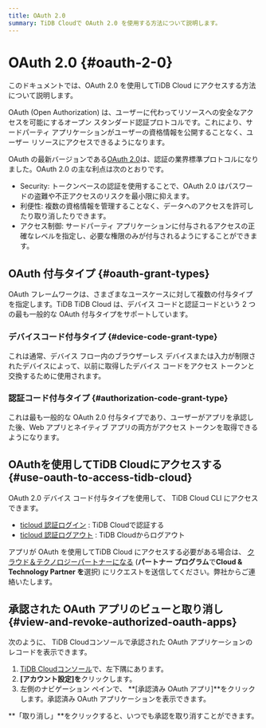 ```yaml
---
title: OAuth 2.0
summary: TiDB Cloudで OAuth 2.0 を使用する方法について説明します。
---
```


# OAuth 2.0 {#oauth-2-0}

このドキュメントでは、OAuth 2.0 を使用してTiDB Cloud にアクセスする方法について説明します。

OAuth (Open Authorization) は、ユーザーに代わってリソースへの安全なアクセスを可能にするオープン スタンダード認証プロトコルです。これにより、サードパーティ アプリケーションがユーザーの資格情報を公開することなく、ユーザー リソースにアクセスできるようになります。

OAuth の最新バージョンである[OAuth 2.0](https://oauth.net/2/)は、認証の業界標準プロトコルになりました。OAuth 2.0 の主な利点は次のとおりです。

-   Security: トークンベースの認証を使用することで、OAuth 2.0 はパスワードの盗難や不正アクセスのリスクを最小限に抑えます。
-   利便性: 複数の資格情報を管理することなく、データへのアクセスを許可したり取り消したりできます。
-   アクセス制御: サードパーティ アプリケーションに付与されるアクセスの正確なレベルを指定し、必要な権限のみが付与されるようにすることができます。

## OAuth 付与タイプ {#oauth-grant-types}

OAuth フレームワークは、さまざまなユースケースに対して複数の付与タイプを指定します。TiDB TiDB Cloud は、デバイス コードと認証コードという 2 つの最も一般的な OAuth 付与タイプをサポートしています。

### デバイスコード付与タイプ {#device-code-grant-type}

これは通常、デバイス フロー内のブラウザーレス デバイスまたは入力が制限されたデバイスによって、以前に取得したデバイス コードをアクセス トークンと交換するために使用されます。

### 認証コード付与タイプ {#authorization-code-grant-type}

これは最も一般的な OAuth 2.0 付与タイプであり、ユーザーがアプリを承認した後、Web アプリとネイティブ アプリの両方がアクセス トークンを取得できるようになります。

## OAuthを使用してTiDB Cloudにアクセスする {#use-oauth-to-access-tidb-cloud}

OAuth 2.0 デバイス コード付与タイプを使用して、 TiDB Cloud CLI にアクセスできます。

-   [ticloud 認証ログイン](/tidb-cloud/ticloud-auth-login.md) : TiDB Cloudで認証する
-   [ticloud 認証ログアウト](/tidb-cloud/ticloud-auth-logout.md) : TiDB Cloudからログアウト

アプリが OAuth を使用してTiDB Cloud にアクセスする必要がある場合は、 [クラウド＆テクノロジーパートナーになる](https://www.pingcap.com/partners/become-a-partner/) (**パートナー プログラム**で**Cloud &amp; Technology Partner を**選択) にリクエストを送信してください。弊社からご連絡いたします。

## 承認された OAuth アプリのビューと取り消し {#view-and-revoke-authorized-oauth-apps}

次のように、 TiDB Cloudコンソールで承認された OAuth アプリケーションのレコードを表示できます。

1.  [TiDB Cloudコンソール](https://tidbcloud.com/)で、<mdsvgicon name="icon-top-account-settings">左下隅にあります。</mdsvgicon>
2.  **[アカウント設定]を**クリックします。
3.  左側のナビゲーション ペインで、 **[承認済み OAuth アプリ]**をクリックします。承認済み OAuth アプリケーションを表示できます。

**「取り消し」**をクリックすると、いつでも承認を取り消すことができます。
